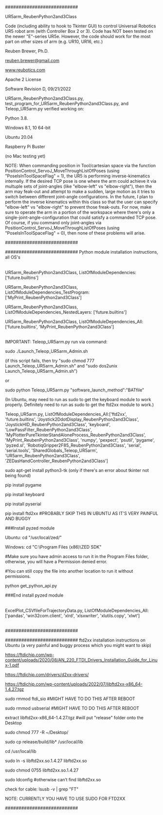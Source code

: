 ###########################

UR5arm_ReubenPython2and3Class

Code (including ability to hook to Tkinter GUI) to control Universal Robotics UR5 robot arm (with Controller Box 2 or 3). Code has NOT been tested on the newer "E"-series UR5e. However, the code should work for the most part on other sizes of arm (e.g. UR10, UR16, etc.)

Reuben Brewer, Ph.D.

reuben.brewer@gmail.com

www.reubotics.com

Apache 2 License

Software Revision D, 09/21/2022

UR5arm_ReubenPython2and3Class.py, test_program_for_UR5arm_ReubenPython2and3Class.py, and Teleop_UR5arm.py verified working on:

Python 3.8.

Windows 8.1, 10 64-bit

Ubuntu 20.04

Raspberry Pi Buster 

(no Mac testing yet)

NOTE: When commanding position in Tool/cartesian space via the function PositionControl_ServoJ_MoveThroughListOfPoses (using "PoseIsInToolSpaceFlag" = 1),
the UR5 is performing inverse-kinematics internally. If the desired TCP pose is one where the arm could achieve it via multuple sets of joint-angles
(like "elbow-left" vs "elbow-right"), then the arm may feak-out and attempt to make a sudden, large motion as it tries to switch between different joint-angle configurations. In the future, I plan to perform the inverse kinematics within this class so that the user can specify "elbow-left" vs "elbow-right" to prevent those freak-outs. For now, make sure to operate the arm in a portion of the workspace where there's only a single-joint-angle-configuration that could satisfy a commanded TCP pose. Of course, if you command only joint-angles via PositionControl_ServoJ_MoveThroughListOfPoses (using "PoseIsInToolSpaceFlag" = 0), then none of these problems will arise.

###########################

########################### Python module installation instructions, all OS's

######

UR5arm_ReubenPython2and3Class, ListOfModuleDependencies: ['future.builtins']

UR5arm_ReubenPython2and3Class, ListOfModuleDependencies_TestProgram: ['MyPrint_ReubenPython2and3Class']

UR5arm_ReubenPython2and3Class, ListOfModuleDependencies_NestedLayers: ['future.builtins']

UR5arm_ReubenPython2and3Class, ListOfModuleDependencies_All: ['future.builtins', 'MyPrint_ReubenPython2and3Class']

######

######

IMPORTANT: Teleop_UR5arm.py run via command:

sudo ./Launch_Teleop_UR5arm_Admin.sh

(if this script fails, then try "sudo chmod 777 Launch_Teleop_UR5arm_Admin.sh" and "sudo dos2unix Launch_Teleop_UR5arm_Admin.sh")

or

sudo python Teleop_UR5arm.py "software_launch_method":"BATfile"

(In Ubuntu, may need to run as sudo to get the keyboard module to work properly. Definitely need to run as sudo to get the ftd2xx module to work.)

Teleop_UR5arm.py, ListOfModuleDependencies_All:['ftd2xx', 'future.builtins', 'Joystick2DdotDisplay_ReubenPython2and3Class', 'JoystickHID_ReubenPython2and3Class', 'keyboard', 'LowPassFilter_ReubenPython2and3Class', 'MyPlotterPureTkinterStandAloneProcess_ReubenPython2and3Class', 'MyPrint_ReubenPython2and3Class', 'numpy', 'pexpect', 'psutil', 'pygame', 'pyzed.sl', 'RobotiqGripper2F85_ReubenPython2and3Class', 'serial', 'serial.tools', 'SharedGlobals_Teleop_UR5arm', 'UR5arm_ReubenPython2and3Class', 'ZEDasHandController_ReubenPython2and3Class']

sudo apt-get install python3-tk (only if there's an error about tkinter not being found)

pip install pygame

pip install keyboard

pip install pyserial

pip install ftd2xx #PROBABLY SKIP THIS IN UBUNTU AS IT'S VERY PAINFUL AND BUGGY

###Install pyzed module

Ubuntu: cd "/usr/local/zed/"

Windows: cd "C:\Program Files (x86)\ZED SDK\"

#Make sure you have admin access to run it in the Program Files folder, otherwise, you will have a Permission denied error.

#You can still copy the file into another location to run it without permissions.

python get_python_api.py

###End install pyzed module

######

######

ExcelPlot_CSVfileForTrajectoryData.py, ListOfModuleDependencies_All:['pandas', 'win32com.client', 'xlrd', 'xlsxwriter', 'xlutils.copy', 'xlwt']

######

###########################

########################### ftd2xx installation instructions on Ubuntu (a very painful and buggy process which you might want to skip)

https://ftdichip.com/wp-content/uploads/2020/08/AN_220_FTDI_Drivers_Installation_Guide_for_Linux-1.pdf

https://ftdichip.com/drivers/d2xx-drivers/

https://ftdichip.com/wp-content/uploads/2022/07/libftd2xx-x86_64-1.4.27.tgz

sudo rmmod ftdi_sio #MIGHT HAVE TO DO THIS AFTER REBOOT

sudo rmmod usbserial #MIGHT HAVE TO DO THIS AFTER REBOOT

extract libftd2xx-x86_64-1.4.27.tgz #will put "release" folder onto the Desktop

sudo chmod 777 -R ~/Desktop/

sudo cp release/build/lib* /usr/local/lib

cd /usr/local/lib

sudo ln -s libftd2xx.so.1.4.27 libftd2xx.so

sudo chmod 0755 libftd2xx.so.1.4.27

sudo ldconfig #otherwise can’t find libftd2xx.so

check for cable: lsusb -v | grep "FT"

NOTE: CURRENTLY YOU HAVE TO USE SUDO FOR FTD2XX

###########################
